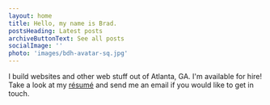 ```yaml
---
layout: home
title: Hello, my name is Brad.
postsHeading: Latest posts
archiveButtonText: See all posts
socialImage: ''
photo: 'images/bdh-avatar-sq.jpg'
---
```


I build websites and other web stuff out of Atlanta, GA.
I'm available for hire!  Take a look at my [résumé](http://hirebrad.com) and send me an email if you would like to get in touch.
